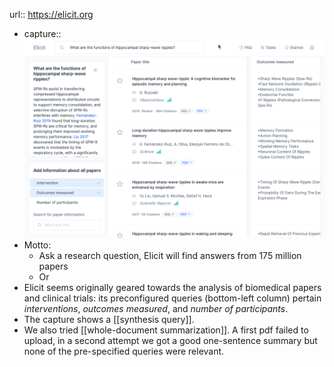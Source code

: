 url:: https://elicit.org

- capture:: ![image.png](../assets/image_1680796743771_0.png)
- Motto:
	- Ask a research question, Elicit will find answers from 175 million papers
	- Or
- Elicit seems originally geared towards the analysis of biomedical papers and clinical trials: its preconfigured queries (bottom-left column) pertain *interventions*, *outcomes measured*, and *number of participants*.
- The capture shows a [[synthesis query]].
- We also tried [[whole-document summarization]]. A first pdf failed to upload, in a second attempt we got a good one-sentence summary but none of the pre-specified queries were relevant.
